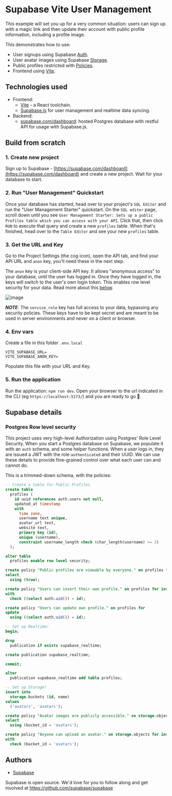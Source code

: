 # Supabase Vite User Management

This example will set you up for a very common situation: users can sign up with a magic link and then update their account with public profile information, including a profile image.

This demonstrates how to use:

- User signups using Supabase [Auth](https://supabase.com/auth).
- User avatar images using Supabase [Storage](https://supabase.com/storage).
- Public profiles restricted with [Policies](https://supabase.com/docs/guides/auth#policies).
- Frontend using [Vite](https://vitejs.dev/).

## Technologies used

- Frontend:
  - [Vite](https://vitejs.dev/) - a React toolchain.
  - [Supabase.js](https://supabase.com/docs/library/getting-started) for user management and realtime data syncing.
- Backend:
  - [supabase.com/dashboard](https://supabase.com/dashboard/): hosted Postgres database with restful API for usage with Supabase.js.

## Build from scratch

### 1. Create new project

Sign up to Supabase - [https://supabase.com/dashboard](https://supabase.com/dashboard) and create a new project. Wait for your database to start.

### 2. Run "User Management" Quickstart

Once your database has started, head over to your project's `SQL Editor` and run the "User Management Starter" quickstart. On the `SQL editor` page, scroll down until you see `User Management Starter: Sets up a public Profiles table which you can access with your API`. Click that, then click `RUN` to execute that query and create a new `profiles` table. When that's finished, head over to the `Table Editor` and see your new `profiles` table.

### 3. Get the URL and Key

Go to the Project Settings (the cog icon), open the API tab, and find your API URL and `anon` key, you'll need these in the next step.

The `anon` key is your client-side API key. It allows "anonymous access" to your database, until the user has logged in. Once they have logged in, the keys will switch to the user's own login token. This enables row level security for your data. Read more about this [below](#postgres-row-level-security).

![image](https://user-images.githubusercontent.com/10214025/88916245-528c2680-d298-11ea-8a71-708f93e1ce4f.png)

**_NOTE_**: The `service_role` key has full access to your data, bypassing any security policies. These keys have to be kept secret and are meant to be used in server environments and never on a client or browser.

### 4. Env vars

Create a file in this folder `.env.local`

```
VITE_SUPABASE_URL=
VITE_SUPABASE_ANON_KEY=
```

Populate this file with your URL and Key.

### 5. Run the application

Run the application: `npm run dev`. Open your browser to the url indicated in the CLI (eg `https://localhost:5173/`) and you are ready to go 🚀.

## Supabase details

### Postgres Row level security

This project uses very high-level Authorization using Postgres' Role Level Security.
When you start a Postgres database on Supabase, we populate it with an `auth` schema, and some helper functions.
When a user logs in, they are issued a JWT with the role `authenticated` and their UUID.
We can use these details to provide fine-grained control over what each user can and cannot do.

This is a trimmed-down schema, with the policies:

```sql
-- Create a table for Public Profiles
create table
  profiles (
    id uuid references auth.users not null,
    updated_at timestamp
    with
      time zone,
      username text unique,
      avatar_url text,
      website text,
      primary key (id),
      unique (username),
      constraint username_length check (char_length(username) >= 3)
  );

alter table
  profiles enable row level security;

create policy "Public profiles are viewable by everyone." on profiles for
select
  using (true);

create policy "Users can insert their own profile." on profiles for insert
with
  check ((select auth.uid()) = id);

create policy "Users can update own profile." on profiles for
update
  using ((select auth.uid()) = id);

-- Set up Realtime!
begin;

drop
  publication if exists supabase_realtime;

create publication supabase_realtime;

commit;

alter
  publication supabase_realtime add table profiles;

-- Set up Storage!
insert into
  storage.buckets (id, name)
values
  ('avatars', 'avatars');

create policy "Avatar images are publicly accessible." on storage.objects for
select
  using (bucket_id = 'avatars');

create policy "Anyone can upload an avatar." on storage.objects for insert
with
  check (bucket_id = 'avatars');
```

## Authors

- [Supabase](https://supabase.com)

Supabase is open source. We'd love for you to follow along and get involved at https://github.com/supabase/supabase
